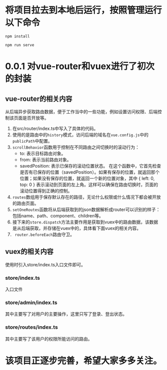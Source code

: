 # 将项目拉去到本地后运行，按照管理运行以下命令
```
npm install
```
```
npm run serve
```
# 0.0.1 对vue-router和vuex进行了初次的封装
## vue-router的相关内容
从后端异步获取路由数据，便于工作当中的一些功能，例如设置访问权限、后端控制该页面是否开放等。
1. 在src/router/index.ts中写入了具体的代码。
2. 使用的是路由中的`history`模式，访问后端的域名在`vue.config.js`中的`publicPath`中配置。
3. `scrollBehavior`函数用于控制在不同路由之间切换时的滚动行为：
   - to: 表示目标路由对象。
   - from: 表示当前路由对象。
   - savedPosition: 表示已保存的滚动位置状态。
   在这个函数中，它首先检查是否有已保存的位置（savedPosition）。如果有保存的位置，就返回那个位置；如果没有保存的位置，就返回一个新的位置对象，其中 { left: 0, top: 0 } 表示滚动到页面的左上角。这样可以确保在路由切换时，页面的滚动位置得到正确的控制。
4. `routes`数组用于保存默认存在的路径，无论什么权限或什么情况下都会被开放的路由页面。
5. `setOneRoutes`函数将从后端获取到的json数据解析成router可以识别的样子：包括name、path、component、children等。
6. 接下来的`store.dispatch`方法主要作用是获取到vuex中的路由数据，该数据是从后端获取，并存储在vuex中的，具体看下面vuex的相关内容。
7. ` router.beforeEach`路由守卫。

## vuex的相关内容
使用时引入store/index.ts入口文件即可。
### store/index.ts
入口文件
### store/admin/index.ts
其中主要写了对用户的主要操作，这里只写了登录、登出状态。
### store/routes/index.ts
其中主要写了该用户的权限所能访问的路由。

# 该项目正逐步完善，希望大家多多关注。
